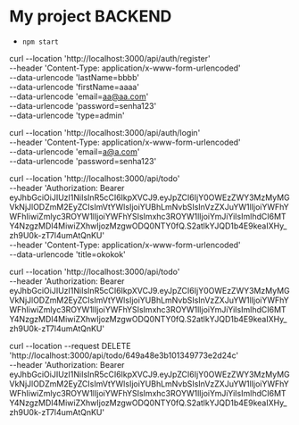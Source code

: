 # My project BACKEND

- `npm start`

curl --location 'http://localhost:3000/api/auth/register' \
--header 'Content-Type: application/x-www-form-urlencoded' \
--data-urlencode 'lastName=bbbb' \
--data-urlencode 'firstName=aaaa' \
--data-urlencode 'email=aa@aa.com' \
--data-urlencode 'password=senha123' \
--data-urlencode 'type=admin'

curl --location 'http://localhost:3000/api/auth/login' \
--header 'Content-Type: application/x-www-form-urlencoded' \
--data-urlencode 'email=a@a.com' \
--data-urlencode 'password=senha123'

curl --location 'http://localhost:3000/api/todo' \
--header 'Authorization: Bearer eyJhbGciOiJIUzI1NiIsInR5cCI6IkpXVCJ9.eyJpZCI6IjY0OWEzZWY3MzMyMGVkNjJlODZmM2EyZCIsImVtYWlsIjoiYUBhLmNvbSIsInVzZXJuYW1lIjoiYWFhYWFhIiwiZmlyc3ROYW1lIjoiYWFhYSIsImxhc3ROYW1lIjoiYmJiYiIsImlhdCI6MTY4NzgzMDI4MiwiZXhwIjozMzgwODQ0NTY0fQ.S2atlkYJQD1b4E9keaIXHy_zh9U0k-zT7l4umAtQnKU' \
--header 'Content-Type: application/x-www-form-urlencoded' \
--data-urlencode 'title=okokok'

curl --location 'http://localhost:3000/api/todo' \
--header 'Authorization: Bearer eyJhbGciOiJIUzI1NiIsInR5cCI6IkpXVCJ9.eyJpZCI6IjY0OWEzZWY3MzMyMGVkNjJlODZmM2EyZCIsImVtYWlsIjoiYUBhLmNvbSIsInVzZXJuYW1lIjoiYWFhYWFhIiwiZmlyc3ROYW1lIjoiYWFhYSIsImxhc3ROYW1lIjoiYmJiYiIsImlhdCI6MTY4NzgzMDI4MiwiZXhwIjozMzgwODQ0NTY0fQ.S2atlkYJQD1b4E9keaIXHy_zh9U0k-zT7l4umAtQnKU'

curl --location --request DELETE 'http://localhost:3000/api/todo/649a48e3b101349773e2d24c' \
--header 'Authorization: Bearer eyJhbGciOiJIUzI1NiIsInR5cCI6IkpXVCJ9.eyJpZCI6IjY0OWEzZWY3MzMyMGVkNjJlODZmM2EyZCIsImVtYWlsIjoiYUBhLmNvbSIsInVzZXJuYW1lIjoiYWFhYWFhIiwiZmlyc3ROYW1lIjoiYWFhYSIsImxhc3ROYW1lIjoiYmJiYiIsImlhdCI6MTY4NzgzMDI4MiwiZXhwIjozMzgwODQ0NTY0fQ.S2atlkYJQD1b4E9keaIXHy_zh9U0k-zT7l4umAtQnKU'



